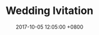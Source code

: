 ---
layout: post
title: "Wedding Ivitation"
img: P3.jpg # Add image post (optional)
date: 2017-10-05 12:05:00 +0800
---